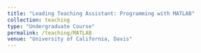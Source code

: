 ```yaml
---
title: "Leading Teaching Assistant: Programming with MATLAB"
collection: teaching
type: "Undergraduate Course"
permalink: /teaching/MATLAB
venue: "University of California, Davis"
---
```





